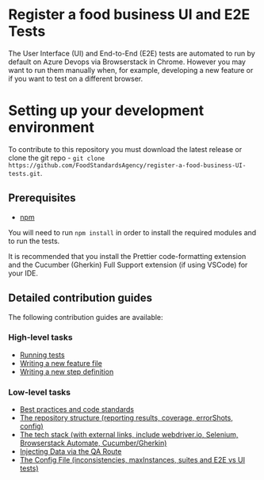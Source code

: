 # Register a food business UI and E2E Tests

The User Interface (UI) and End-to-End (E2E) tests are automated to run by default on Azure Devops via Browserstack in Chrome. However you may want to run them manually when, for example, developing a new feature or if you want to test on a different browser.

# Setting up your development environment

To contribute to this repository you must download the latest release or clone the git repo - `git clone https://github.com/FoodStandardsAgency/register-a-food-business-UI-tests.git`.

## Prerequisites

- [npm](https://www.npmjs.com/)

You will need to run `npm install` in order to install the required modules and to run the tests.

It is recommended that you install the Prettier code-formatting extension and the Cucumber (Gherkin) Full Support extension (if using VSCode) for your IDE.

## Detailed contribution guides

The following contribution guides are available:

### High-level tasks

- [Running tests](./docs/contribution-guidelines/running-tests.md)
- [Writing a new feature file](./docs/contribution-guidelines/writing-a-new-feature-file.md)
- [Writing a new step definition](./docs/contribution-guidelines/writing-a-new-step-definition.md)

### Low-level tasks

- [Best practices and code standards](./docs/contribution-guidelines/best-practices-and-code-standards.md)
- [The repository structure (reporting results, coverage, errorShots, config)](./docs/contribution-guidelines/the-repository-structure.md)
- [The tech stack (with external links, include webdriver.io, Selenium, Browserstack Automate, Cucumber/Gherkin)](./docs/contribution-guidelines/the-tech-stack.md)
- [Injecting Data via the QA Route](./docs/contribution-guidelines/the-qa-route.md)
- [The Config File (inconsistencies, maxInstances, suites and E2E vs UI tests)](./docs/contribution-guidelines/the-config-file.md)
